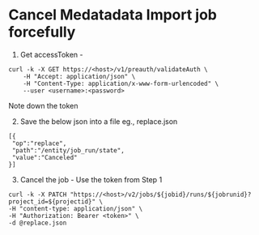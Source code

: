 # Cancel Medatadata Import job forcefully



1. Get accessToken -
```
curl -k -X GET https://<host>/v1/preauth/validateAuth \
    -H "Accept: application/json" \
    -H "Content-Type: application/x-www-form-urlencoded" \
    --user <username>:<password>
```
Note down the token


2. Save the below json into a file eg., replace.json
```
[{
 "op":"replace",
 "path":"/entity/job_run/state",
 "value":"Canceled"
}]
```

3. Cancel the job - Use the token from Step 1
```
curl -k -X PATCH "https://<host>/v2/jobs/${jobid}/runs/${jobrunid}?project_id=${projectid}" \
-H "content-type: application/json" \
-H "Authorization: Bearer <token>" \
-d @replace.json
```
